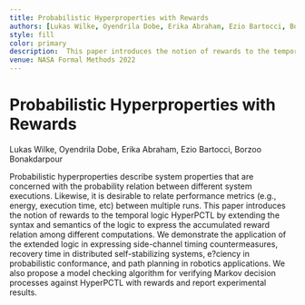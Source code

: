 ```yaml
---
title: Probabilistic Hyperproperties with Rewards
authors: [Lukas Wilke, Oyendrila Dobe, Erika Abraham, Ezio Bartocci, Borzoo Bonakdarpour]
style: fill
color: primary
description:  This paper introduces the notion of rewards to the temporal logic HyperPCTL by extending the syntax and semantics of the logic to express the accumulated reward relation among different computations. 
venue: NASA Formal Methods 2022
---
```



# Probabilistic Hyperproperties with Rewards

Lukas Wilke, Oyendrila Dobe, Erika Abraham, Ezio Bartocci, Borzoo Bonakdarpour

Probabilistic hyperproperties describe system properties that are concerned with the probability relation between different system executions. Likewise, it is desirable to relate performance metrics (e.g., energy, execution time, etc) between multiple runs. This paper introduces the notion of rewards to the temporal logic HyperPCTL by extending the syntax and semantics of the logic to express the accumulated reward relation among different computations. We demonstrate the application of the extended logic in expressing side-channel timing countermeasures, recovery time in distributed self-stabilizing systems, e?ciency in probabilistic conformance, and path planning in robotics applications. We also propose a model checking algorithm for verifying Markov decision processes against HyperPCTL with rewards and report experimental results. 


